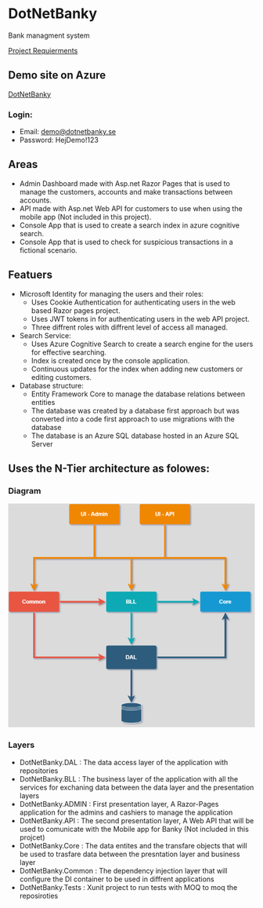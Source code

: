 # DotNetBanky

Bank managment system

[Project Requierments](https://github.com/Josephvs96/DotNetBanky/blob/main/Krav%20st%C3%A4llningen.md)

## Demo site on Azure
[DotNetBanky](https://dotnetbanky.azurewebsites.net/)

### Login: 

- Email: demo@dotnetbanky.se
- Password: HejDemo!123

## Areas
- Admin Dashboard made with Asp.net Razor Pages that is used to manage the customers, accounts and make transactions between accounts.
- API made with Asp.net Web API for customers to use when using the mobile app (Not included in this project).
- Console App that is used to create a search index in azure cognitive search.
- Console App that is used to check for suspicious transactions in a fictional scenario.    

## Featuers
- Microsoft Identity for managing the users and their roles:
  - Uses Cookie Authentication for authenticating users in the web based Razor pages project.
  - Uses JWT tokens in for authenticating users in the web API project.
  - Three diffrent roles with diffrent level of access all managed.
-  Search Service:
    - Uses Azure Cognitive Search to create a search engine for the users for effective searching.
    - Index is created once by the console application.
    - Continuous updates for the index when adding new customers or editing customers.
- Database structure:
  - Entity Framework Core to manage the database relations between entities 
  - The database was created by a database first approach but was converted into a code first approach to use migrations with the database
  - The database is an Azure SQL database hosted in an Azure SQL Server 
  

## Uses the N-Tier architecture as folowes:
### Diagram
<p align="center">
<img width="600"  src="https://github.com/Josephvs96/DotNetBanky/blob/main/Git%20Assets/Architect.png?raw=true" />
</p>

### Layers
- DotNetBanky.DAL : The data access layer of the application with repositories 
- DotNetBanky.BLL : The business layer of the application with all the services for exchaning data between the data layer and the presentation layers
- DotNetBanky.ADMIN : First presentation layer, A Razor-Pages application for the admins and cashiers to manage the application
- DotNetBanky.API : The second presentation layer, A Web API that will be used to comunicate with the Mobile app for Banky (Not included in this projcet)
- DotNetBanky.Core : The data entites and the transfare objects that will be used to trasfare data between the presntation layer and business layer
- DotNetBanky.Common : The dependency injection layer that will configure the DI container to be used in diffrent applications
- DotNetBanky.Tests : Xunit project to run tests with MOQ to moq the reposiroties 

